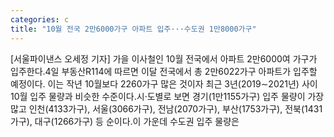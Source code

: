 ```yaml
---
categories: c
title: "10월 전국 2만6000가구 아파트 입주···수도권 1만8000가구"
---
```

[서울파이낸스 오세정 기자] 가을 이사철인 10월 전국에서 아파트 2만6000여 가구가 입주한다.4일 부동산R114에 따르면 이달 전국에서 총 2만6022가구 아파트가 입주할 예정이다. 이는 작년 10월보다 2260가구 많은 것이자 최근 3년(2019∼2021년) 사이 10월 입주 물량과 비슷한 수준이다.시·도별로 보면 경기(1만1155가구) 입주 물량이 가장 많고 인천(4133가구), 서울(3066가구), 전남(2070가구), 부산(1753가구), 전북(1431가구), 대구(1266가구) 등 순이다.이 가운데 수도권 입주 물량은